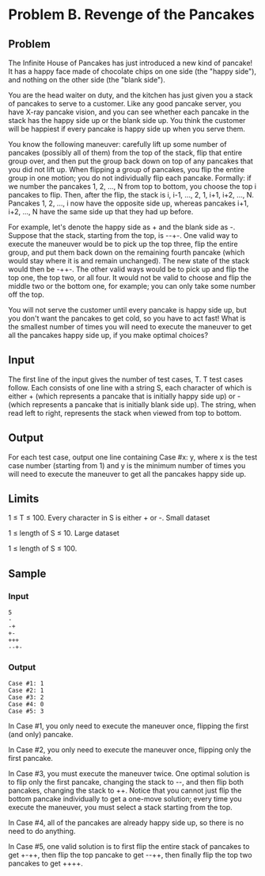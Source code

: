 # Problem B. Revenge of the Pancakes

## Problem

 The Infinite House of Pancakes has just introduced a new kind of pancake! It has a happy face made of chocolate chips on one side (the "happy side"), and nothing on the other side (the "blank side").

You are the head waiter on duty, and the kitchen has just given you a stack of pancakes to serve to a customer. Like any good pancake server, you have X-ray pancake vision, and you can see whether each pancake in the stack has the happy side up or the blank side up. You think the customer will be happiest if every pancake is happy side up when you serve them.

You know the following maneuver: carefully lift up some number of pancakes (possibly all of them) from the top of the stack, flip that entire group over, and then put the group back down on top of any pancakes that you did not lift up. When flipping a group of pancakes, you flip the entire group in one motion; you do not individually flip each pancake. Formally: if we number the pancakes 1, 2, ..., N from top to bottom, you choose the top i pancakes to flip. Then, after the flip, the stack is i, i-1, ..., 2, 1, i+1, i+2, ..., N. Pancakes 1, 2, ..., i now have the opposite side up, whereas pancakes i+1, i+2, ..., N have the same side up that they had up before.

For example, let's denote the happy side as + and the blank side as -. Suppose that the stack, starting from the top, is --+-. One valid way to execute the maneuver would be to pick up the top three, flip the entire group, and put them back down on the remaining fourth pancake (which would stay where it is and remain unchanged). The new state of the stack would then be -++-. The other valid ways would be to pick up and flip the top one, the top two, or all four. It would not be valid to choose and flip the middle two or the bottom one, for example; you can only take some number off the top.

You will not serve the customer until every pancake is happy side up, but you don't want the pancakes to get cold, so you have to act fast! What is the smallest number of times you will need to execute the maneuver to get all the pancakes happy side up, if you make optimal choices?

## Input

The first line of the input gives the number of test cases, T. T test cases follow. Each consists of one line with a string S, each character of which is either + (which represents a pancake that is initially happy side up) or - (which represents a pancake that is initially blank side up). The string, when read left to right, represents the stack when viewed from top to bottom.

## Output

For each test case, output one line containing Case #x: y, where x is the test case number (starting from 1) and y is the minimum number of times you will need to execute the maneuver to get all the pancakes happy side up.

## Limits

1 ≤ T ≤ 100.
Every character in S is either + or -.
Small dataset

1 ≤ length of S ≤ 10.
Large dataset

1 ≤ length of S ≤ 100.

## Sample

### Input
```
5
-
-+
+-
+++
--+-
```
### Output
```
Case #1: 1
Case #2: 1
Case #3: 2
Case #4: 0
Case #5: 3
```

In Case #1, you only need to execute the maneuver once, flipping the first (and only) pancake.

In Case #2, you only need to execute the maneuver once, flipping only the first pancake.

In Case #3, you must execute the maneuver twice. One optimal solution is to flip only the first pancake, changing the stack to --, and then flip both pancakes, changing the stack to ++. Notice that you cannot just flip the bottom pancake individually to get a one-move solution; every time you execute the maneuver, you must select a stack starting from the top.

In Case #4, all of the pancakes are already happy side up, so there is no need to do anything.

In Case #5, one valid solution is to first flip the entire stack of pancakes to get +-++, then flip the top pancake to get --++, then finally flip the top two pancakes to get ++++.
